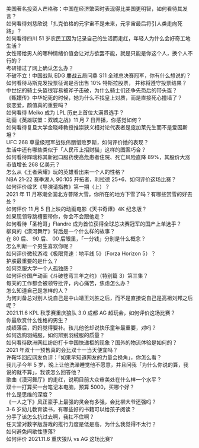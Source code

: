 美国著名投资人芒格称：中国在经济繁荣时表现得比美国更明智，如何看待其发言？  
如何看待刘慈欣说「扎克伯格的元宇宙不是未来，元宇宙最后将引人类走向死路」？  
如何看待四川 51 岁农民工因为记录自己的生活而走红，年轻人为什么会好奇工地生活？  
女性带给男人的哪种情绪价值会让对方欲罢不能，就是只能是你这个人，换个人不行的？  
考研错过了网上确认怎么办？  
不破不立！中国战队 EDG 鏖战五局问鼎 S11 全球总决赛冠军，你有什么想说的？  
如何看待马斯克发投票征询是否出售 10% 特斯拉股票， 并称将遵守投票结果？  
中世纪的骑士头盔很容易被斧子击破，为什么骑士们还争先恐后的带头盔？  
《甄嬛传》中华妃死的时候，她为什么不找皇上对质，而是直接死心撞墙了？  
谈恋爱，颜值真的重要吗？  
如何看待 Meiko 成为 LPL 历史上首位大满贯选手？  
动画《英雄联盟：双城之战》11 月 7 日开播，你感觉如何？  
如何看待复旦大学金晓峰教授推崇狭义相对论代表者是庞加莱先生而不是爱因斯坦？  
UFC 268 草量级冠军战张伟丽惜败罗斯，如何评价她的表现？  
生活中还有哪些类似于「人民币上招财猫」这样的图案巧合？  
如何看待辉瑞称其新冠口服药使高危患者住院、死亡风险直降 89%，其股价大涨市值增长 268 亿美元？  
怎么从《王者荣耀》玩的英雄看出来一个人的性格？  
NBA 21-22 赛季湖人 90:105 开拓者，利拉德 25+6，如何评价这场比赛？  
如何评价综艺《导演请指教》第一期（上）？  
2021 年 11 月寒潮全国北方普降大雪，你所在的地方下雪了吗？有哪些赏雪的好去处？  
如何评价 11 月 5 日上映的动画电影《天书奇谭》4K 纪念版？  
如果现领导跳槽要带你，你会不会跟他走？  
如何看待「圣枪哥」Flandre 成为首位获得全球总决赛冠军的国产上单选手？  
柳爽的《漠河舞厅》背后是一个什么样的故事？  
在 80  后、 90 后、 00 后眼里，「一分钱」分别是什么概念？  
怎么判断一个男生喜欢你呢？  
如何评价微软游戏《极限竞速：地平线 5》（Forza Horizon 5）？  
护肤最重要的是什么？  
如何克服大学一个人孤独感？  
如何评价国产动画《斗破苍穹三年之约》（特别篇 3）第三集？  
每天的工作都会被领导批评，内心痛苦，焦虑怎么办？  
怎么知道自己是怎样的人？  
为何刘备总对别人说自己是中山靖王刘胜之后，而不是直接说自己是高祖刘邦之后呢？  
2021.11.6 KPL 秋季赛重庆狼队 3:0 成都 AG 超玩会，如何评价这场比赛？  
你最欣赏什么性格的男生？  
成绩落后，妈妈觉得要补。孩儿他爸却说快乐童年最重要，对吗？  
如何选购羽绒服，如何辨别羽绒服的质量？  
如何看待欧洲网红纷纷打卡中国快递柜的现象？国外的物流体验是如何的？  
2021 年双十一预售真的会比双十一当天便宜吗？  
许鞍华回应网友负评：「如果早知道网友的力量会换角」，你怎么看？  
我儿子今年 5 岁，晚上让他洗澡睡觉他不愿意，并且问我「为什么你说的算，我说的就不算」，我该怎么回答他？  
歌曲《漠河舞厅》的走红，说明目前大众审美处在什么样一个水平？  
双十一打算买一台笔记本电脑，预算 5000，买哪个好？  
什么是思维的深度？  
《一人之下》风正豪手上最强的灵会有多强，会比柳大爷还强吗？  
3-6 岁幼儿教育读书，有哪些好的书籍可以给孩子阅读？  
分手了该怎么抗过去啊，我扛不住啊？  
任天堂对数字版游戏的推行力度是低是高，为什么我觉得不太行？  
如何避免间歇性堕落?  
如何评价 2021.11.6 重庆狼队 vs  AG 这场比赛?  
